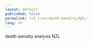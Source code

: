 ```yaml
---
layout: default
published: false
permalink: /v3_1/es/death-penalty/NZL/
lang: es
---
```


death-penalty analysis NZL
